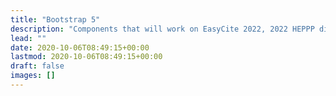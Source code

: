 ```yaml
---
title: "Bootstrap 5"
description: "Components that will work on EasyCite 2022, 2022 HEPPP digital environments"
lead: ""
date: 2020-10-06T08:49:15+00:00
lastmod: 2020-10-06T08:49:15+00:00
draft: false
images: []
---
```

